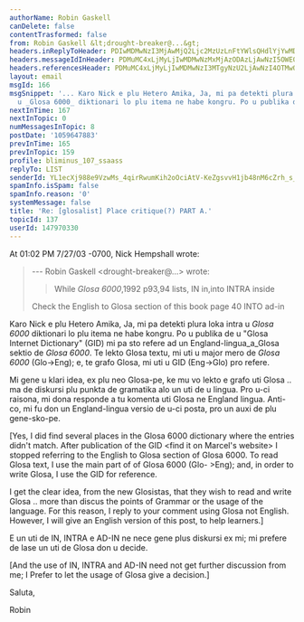 ```yaml
---
authorName: Robin Gaskell
canDelete: false
contentTrasformed: false
from: Robin Gaskell &lt;drought-breaker@...&gt;
headers.inReplyToHeader: PDIwMDMwNzI3MjAwMjQ2Ljc2MzUzLnFtYWlsQHdlYjYwMDA0Lm1haWwueWFob28uY29tPg==
headers.messageIdInHeader: PDMuMC4xLjMyLjIwMDMwNzMxMjAzODAzLjAwNzI5OWE0QHBhY2lmaWMubmV0LmF1Pg==
headers.referencesHeader: PDMuMC4xLjMyLjIwMDMwNzI3MTgyNzU2LjAwNzI4OTMwQHBhY2lmaWMubmV0LmF1Pg==
layout: email
msgId: 166
msgSnippet: '... Karo Nick e plu Hetero Amika, Ja, mi pa detekti plura loka intra
  u _Glosa 6000_ diktionari lo plu itema ne habe kongru. Po u publika de u Glosa Internet'
nextInTime: 167
nextInTopic: 0
numMessagesInTopic: 8
postDate: '1059647883'
prevInTime: 165
prevInTopic: 159
profile: bliminus_107_ssaass
replyTo: LIST
senderId: YL1ecXj988e9VzwMs_4qirRwumKih2oOciAtV-KeZgsvvH1jb48nM6cZrh_s_-5lrX1hqdoNf2jhOq3WKkPJTcJcPGNCeRUk1fI4nQwct2KmuKSVQQ
spamInfo.isSpam: false
spamInfo.reason: '0'
systemMessage: false
title: 'Re: [glosalist] Place critique(?) PART A.'
topicId: 137
userId: 147970330
---
```


At 01:02 PM 7/27/03 -0700, Nick Hempshall wrote:
>--- Robin Gaskell <drought-breaker@...>
>wrote:
>> While _Glosa 6000_,1992 p93,94 lists,   IN in,into
>>                                         INTRA 
>inside
>
>Check the English to Glosa section of this book page
>40
>    INTO ad-in
>
Karo Nick e plu Hetero Amika,
  Ja, mi pa detekti plura loka intra u _Glosa 6000_ diktionari lo plu itema
ne habe kongru.
  Po u publika de u "Glosa Internet Dictionary" (GID) <detekti id epi
Marcel Reti-lo> mi pa sto refere ad un England-lingua_a_Glosa sektio de
_Glosa 6000_.
  Te lekto Glosa textu, mi uti u major mero de _Glosa 6000_ (Glo->Eng); e,
te grafo Glosa, mi uti u GID (Eng->Glo) pro refere.

  Mi gene u klari idea, ex plu neo Glosa-pe, ke mu vo lekto e grafo uti
Glosa .. ma de diskursi plu punkta de gramatika alo un uti de u lingua.
Pro u-ci raisona, mi dona responde a tu komenta uti Glosa ne England lingua.
  Anti-co, mi fu don un England-lingua versio de u-ci posta, pro un auxi de
plu gene-sko-pe.

 [Yes, I did find several places in the Glosa 6000 dictionary where the
entries didn't match.
  After publication of the GID <find it on Marcel's website> I stopped
referring to the English to Glosa section of Glosa 6000.
  To read Glosa text, I use the main part of of Glosa 6000 (Glo-  >Eng);
and, in order to write Glosa, I use the GID for reference.

  I get the clear idea, from the new Glosistas, that they wish to read and
write Glosa .. more than discus the points of Grammar or the usage of the
language.  For this reason, I reply to your comment using Glosa not English.
  However, I will give an English version of this post, to help  learners.]

  E un uti de IN, INTRA e AD-IN ne nece gene plus diskursi ex mi; mi
prefere de lase un uti de Glosa don u decide.

 [And the use of IN, INTRA and AD-IN need not get further discussion from
me; I Prefer to let the usage of Glosa give a decision.] 

Saluta,

Robin


